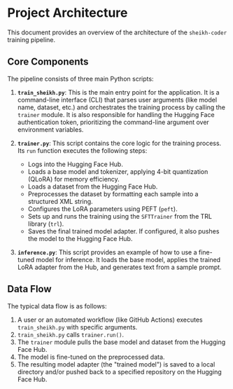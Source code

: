 # Project Architecture

This document provides an overview of the architecture of the `sheikh-coder` training pipeline.

## Core Components

The pipeline consists of three main Python scripts:

1.  **`train_sheikh.py`**: This is the main entry point for the application. It is a command-line interface (CLI) that parses user arguments (like model name, dataset, etc.) and orchestrates the training process by calling the `trainer` module. It is also responsible for handling the Hugging Face authentication token, prioritizing the command-line argument over environment variables.

2.  **`trainer.py`**: This script contains the core logic for the training process. Its `run` function executes the following steps:
    *   Logs into the Hugging Face Hub.
    *   Loads a base model and tokenizer, applying 4-bit quantization (QLoRA) for memory efficiency.
    *   Loads a dataset from the Hugging Face Hub.
    *   Preprocesses the dataset by formatting each sample into a structured XML string.
    *   Configures the LoRA parameters using PEFT (`peft`).
    *   Sets up and runs the training using the `SFTTrainer` from the TRL library (`trl`).
    *   Saves the final trained model adapter. If configured, it also pushes the model to the Hugging Face Hub.

3.  **`inference.py`**: This script provides an example of how to use a fine-tuned model for inference. It loads the base model, applies the trained LoRA adapter from the Hub, and generates text from a sample prompt.

## Data Flow

The typical data flow is as follows:

1.  A user or an automated workflow (like GitHub Actions) executes `train_sheikh.py` with specific arguments.
2.  `train_sheikh.py` calls `trainer.run()`.
3.  The `trainer` module pulls the base model and dataset from the Hugging Face Hub.
4.  The model is fine-tuned on the preprocessed data.
5.  The resulting model adapter (the "trained model") is saved to a local directory and/or pushed back to a specified repository on the Hugging Face Hub.
